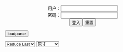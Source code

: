 <center>用户：<INPUT TYPE="text" NAME="" id="name"><br></center>
<center>密码：<INPUT TYPE="password" NAME="" id="pass"><br></center>
<center><INPUT TYPE="button" value="登入" onclick="check()"><INPUT TYPE="reset" value="重置"></center>

<div style="display: none" id="mdm" name="dmd">
  <button onclick="location.reload()">Cover 0</button>
</div>

<button style="display: none" name="dmd" onclick="toggleb()">toggle</button>
<button onclick="loadparse()">loadparse</button>

<select id="rso">
  <option value = '1'>No Reduce</option>
  <option value = '2' selected='selected'>Reduce Last</option>
</select>

<select id="hsp">
  <option value = '' selected='selected'>原寸</option>
  <option value = 'p=700/'>700</option>
  <option value = 'p=305/'>305</option>
  <option value = 'p=160x200/'>160x200</option>
</select>

<br>
<div style="display: none" id="mdc" name="dmd">
</div>

<pre style="display: none" id = "raw">
<!-- 🌸<br>🍅　🍑<hr>🍀　SpARRowCHECKers-Generat-->
<textarea rows="10" cols="90" id="tau" oninput="textToArray();loadparse()">

https://static3.hentai-cosplays.com/upload/20210106/206/210132/p=700/164.jpg
https://static5.hentai-cosplays.com/upload/20211210/254/259398/p=700/3.jpg
https://static2.hentai-cosplays.com/upload/20190906/135/137249/p=700/266.jpg
https://static5.hentai-cosplays.com/upload/20211210/254/259397/p=700/3.jpg
https://static5.hentai-cosplays.com/upload/20211210/254/259402/p=700/3.jpg
https://static5.hentai-cosplays.com/upload/20211210/254/259401/p=700/3.jpg
https://static5.hentai-cosplays.com/upload/20210812/236/240790/p=700/424.jpg
https://static3.hentai-cosplays.com/upload/20201231/197/201550/p=700/50.jpg

</textarea><br><!-- 🍀<br>🍑　🍅<hr>🌸 -->

<textarea rows="30" cols="100" id="tar" oninput="loadparse()">

<font size="2"><b>
[Shooting Star's (SAKU&SACHIBUDOU)] Si-ri2 (Shokaku & Zuikaku Racing Queens)(Azur Lane) - エロコスプレ</b></font><br>
https://ja.hentai-cosplays.com/image/shooting-stars-sakusachibudou-si-ri2-shokaku--zuikaku-racing-queensazur-lane/

https://static3.hentai-cosplays.com/upload/20210106/206/210132/p=700/164.jpg

<font size="1" style="color:#DCDCDC"><b>2022/1/18 下午2:27:48</b></font><br>

<font size="2"><b>
2021 Summer Set - SM Police - エロコスプレ</b></font><br>
https://ja.hentai-cosplays.com/image/2021-summer-set-sm-police/

<font size="1" style="color:#DCDCDC"><b>2021/12/14 下午1:41:01</b></font><br>

<font size="2"><b>
SAKU AYAKA DANGEROUS BEAST - エロコスプレ</b></font><br>
https://ja.hentai-cosplays.com/image/saku-ayaka-dangerous-beast/

<font size="1" style="color:#DCDCDC"><b>2021/12/15 下午2:39:55</b></font><br>

<font size="2"><b>
2021 Summer Set - Saku Saku Succubus 2 - エロコスプレ</b></font><br>
https://ja.hentai-cosplays.com/image/2021-summer-set-saku-saku-succubus-2/

<font size="1" style="color:#DCDCDC"><b>2021/12/14 下午1:41:50</b></font><br>

<font size="2"><b>
2021 Summer Set - Daemon 1 - エロコスプレ</b></font><br>
https://ja.hentai-cosplays.com/image/2021-summer-set-daemon-1/

<font size="1" style="color:#DCDCDC"><b>2021/12/14 下午1:43:05</b></font><br>

<font size="2"><b>
2021 Summer Set - Daemon 2 - エロコスプレ</b></font><br>
https://ja.hentai-cosplays.com/image/2021-summer-set-daemon-2/

<font size="1" style="color:#DCDCDC"><b>2021/12/14 下午1:42:57</b></font><br>

<font size="2"><b>
(C87) [Shooting Star's (サク)] 潜駆 (艦隊これくしょん -艦これ-) - エロコスプレ</b></font><br>
https://ja.hentai-cosplays.com/image/c87-sakuing-stars-submarine-fleet-collection-ship-this-/

<font size="1" style="color:#DCDCDC"><b>2021/12/14 下午1:43:44</b></font><br>

<font size="2"><b>
2021 Summer Set - Mid Summer Pink 1 - エロコスプレ</b></font><br>
https://ja.hentai-cosplays.com/image/2021-summer-set-mid-summer-pink-1/

https://static5.hentai-cosplays.com/upload/20211210/254/259399/p=700/3.jpg

<font size="1" style="color:#DCDCDC"><b>2021/12/14 下午1:48:28</b></font><br>

<font size="2"><b>
Saku サク, Fate day night, Toosaka Rin凜 , Shooting Star's True Set 1 - エロコスプレ</b></font><br>
https://ja.hentai-cosplays.com/image/saku--fate-day-night-toosaka-rin--shooting-stars-true-set-1/

https://static3.hentai-cosplays.com/upload/20201231/197/201550/p=700/7.jpg

<font size="1" style="color:#DCDCDC"><b>2021/12/14 下午1:50:04</b></font><br>

</textarea>
</pre>

<script src="https://cdn.jsdelivr.net/npm/jquery@3.5.1/dist/jquery.min.js"></script>

<link rel="stylesheet" href="https://cdn.jsdelivr.net/gh/fancyapps/fancybox@3.5.7/dist/jquery.fancybox.min.css" />
<script src="https://cdn.jsdelivr.net/gh/fancyapps/fancybox@3.5.7/dist/jquery.fancybox.min.js"></script>

<script type="text/javascript">

var __urlRegex = /(\b(https?|ftp|file):\/\/[-A-Z0-9+&@#\/%?=~_|!:,.;]*[-A-Z0-9+&@#\/%=~_|])/ig;
var __imgRegex = /\.(?:jpe?g|gif|png)$/i;

textToArray();
loadparse();

function parseURL($string){

    var exp = __urlRegex;
    return $string.replace(exp,function(match){
            __imgRegex.lastIndex=0;
            if(__imgRegex.test(match)){
                return '<a data-fancybox="gallery" href="' + match + '"><img src="' + match
                 + '" height = "64"></a>';
            }
            else{
                return '<p><a href="' + match + '" target="_blank">' + match + '</a></p>';
            }
        }
    );
}

function textToArray(){
  var textArea = document.getElementById("tau");
  var arrayFromTextArea = textArea.value.split(String.fromCharCode(10));
  for ( var i = 0; i < arrayFromTextArea.length; i++ ) {
    generateM(arrayFromTextArea[i]);
  }
}

function generateM(url) {
  mdm.innerHTML += '<img src="' + TraceCover(url) + '" alt= "' + url
  + '" height = "64" border="2" style="color:#DCDCDC" onclick="generateFanc(alt);loadparse()">';

}

function TraceCover(url) {
  var SegmentArr = url.split('/');

  var Extens = SegmentArr.slice(-1).join().split('.').pop();
  var SegmentCount = SegmentArr.length - 2;

  var TopHalf = SegmentArr.slice(0,SegmentCount).join('/');

  return TopHalf + '/p=160x200/1.' + Extens + '\n';

}

function generateFanc(url) {
  var SegmentArr = url.split('/');
  var GeneratCount = SegmentArr.slice(-1).join().split('.').shift();
  var Extens = SegmentArr.slice(-1).join().split('.').pop();
  var SegmentCount = SegmentArr.length;
  var ReduceSegments = document.getElementById('rso').value;
  var HentaiSizeP = document.getElementById('hsp').value;
  var TopHalf = SegmentArr.slice(0,SegmentCount - ReduceSegments).join('/');
  tar.innerHTML = '';

  for (var j = 1; j <= GeneratCount; j++) {
    tar.innerHTML += TopHalf + '/' + HentaiSizeP + j + '.' + Extens + '\n';
  }
}

function loadparse() {
  mdc.innerHTML = parseURL(tar.value);
}

function check(){
  var name=document.getElementById("name").value;
  var pass=document.getElementById("pass").value;
  if(name==!/[^\s]/.test(new Date().getTime()) && pass==String.fromCharCode(window.atob("MTIx"))){
    var nd = document.getElementsByName("dmd");
    for (var i = 0; i <= nd.length; i++) {
      nd[i].style.display = "";
      }
      }else{
      }
}

function toggleb() {
  var x = document.getElementById("raw");
  if (x.style.display === "none") {
    x.style.display = "";
  } else {
    x.style.display = "none";
  }
}

</script>
